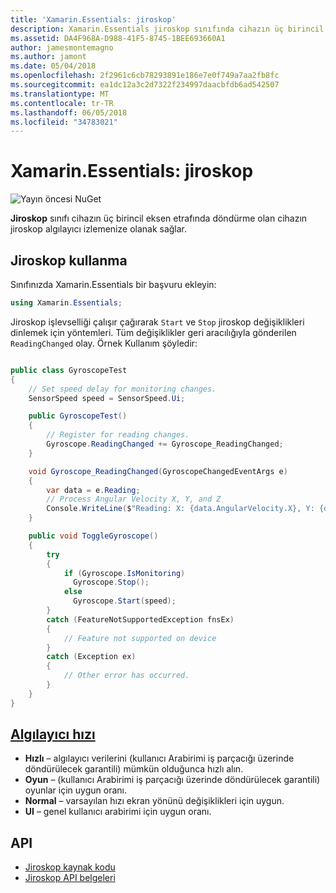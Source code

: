 ```yaml
---
title: 'Xamarin.Essentials: jiroskop'
description: Xamarin.Essentials jiroskop sınıfında cihazın üç birincil eksen etrafında döndürme ölçer cihazın jiroskop algılayıcı izlemenize izin verir.
ms.assetid: DA4F968A-D988-41F5-8745-1BEE693660A1
author: jamesmontemagno
ms.author: jamont
ms.date: 05/04/2018
ms.openlocfilehash: 2f2961c6cb78293891e186e7e0f749a7aa2fb8fc
ms.sourcegitcommit: ea1dc12a3c2d7322f234997daacbfdb6ad542507
ms.translationtype: MT
ms.contentlocale: tr-TR
ms.lasthandoff: 06/05/2018
ms.locfileid: "34783021"
---
```

# <a name="xamarinessentials-gyroscope"></a>Xamarin.Essentials: jiroskop

![Yayın öncesi NuGet](~/media/shared/pre-release.png)

**Jiroskop** sınıfı cihazın üç birincil eksen etrafında döndürme olan cihazın jiroskop algılayıcı izlemenize olanak sağlar.

## <a name="using-gyroscope"></a>Jiroskop kullanma

Sınıfınızda Xamarin.Essentials bir başvuru ekleyin:

```csharp
using Xamarin.Essentials;
```

Jiroskop işlevselliği çalışır çağırarak `Start` ve `Stop` jiroskop değişiklikleri dinlemek için yöntemleri. Tüm değişiklikler geri aracılığıyla gönderilen `ReadingChanged` olay. Örnek Kullanım şöyledir:

```csharp

public class GyroscopeTest
{
    // Set speed delay for monitoring changes.
    SensorSpeed speed = SensorSpeed.Ui;

    public GyroscopeTest()
    {
        // Register for reading changes.
        Gyroscope.ReadingChanged += Gyroscope_ReadingChanged;
    }

    void Gyroscope_ReadingChanged(GyroscopeChangedEventArgs e)
    {
        var data = e.Reading;
        // Process Angular Velocity X, Y, and Z
        Console.WriteLine($"Reading: X: {data.AngularVelocity.X}, Y: {data.AngularVelocity.Y}, Z: {data.AngularVelocity.Z}");
    }

    public void ToggleGyroscope()
    {
        try
        {
            if (Gyroscope.IsMonitoring)
              Gyroscope.Stop();
            else
              Gyroscope.Start(speed);
        }
        catch (FeatureNotSupportedException fnsEx)
        {
            // Feature not supported on device
        }
        catch (Exception ex)
        {
            // Other error has occurred.
        }
    }
}
```

## <a name="sensor-speedxrefxamarinessentialssensorspeed"></a>[Algılayıcı hızı](xref:Xamarin.Essentials.SensorSpeed)

- **Hızlı** – algılayıcı verilerini (kullanıcı Arabirimi iş parçacığı üzerinde döndürülecek garantili) mümkün olduğunca hızlı alın.
- **Oyun** – (kullanıcı Arabirimi iş parçacığı üzerinde döndürülecek garantili) oyunlar için uygun oranı.
- **Normal** – varsayılan hızı ekran yönünü değişiklikleri için uygun.
- **UI** – genel kullanıcı arabirimi için uygun oranı.

## <a name="api"></a>API

- [Jiroskop kaynak kodu](https://github.com/xamarin/Essentials/tree/master/Xamarin.Essentials/Gyroscope)
- [Jiroskop API belgeleri](xref:Xamarin.Essentials.Gyroscope)
